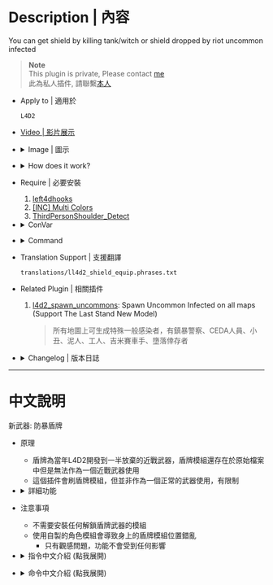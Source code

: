 # Description | 內容
You can get shield by killing tank/witch or shield dropped by riot uncommon infected

> __Note__ <br/>
This plugin is private, Please contact [me](https://github.com/fbef0102/Game-Private_Plugin#私人插件列表-private-plugins-list)<br/>
此為私人插件, 請聯繫[本人](https://github.com/fbef0102/Game-Private_Plugin#私人插件列表-private-plugins-list)

* Apply to | 適用於
    ```
    L4D2
    ```

* [Video | 影片展示](https://youtu.be/BiTti6O-Gd8)

* <details><summary>Image | 圖示</summary>

    <br/>![l4d2_shield_equip_1](image/l4d2_shield_equip_1.jpg)
    <br/>![l4d2_shield_equip_2](image/l4d2_shield_equip_2.jpg)
    <br/>![l4d2_shield_equip_3](image/l4d2_shield_equip_3.jpg)
    <br/>![l4d2_shield_equip_4](image/l4d2_shield_equip_4.jpg)
    <br/>![l4d2_shield_equip_5](image/l4d2_shield_equip_5.gif)
    <br/>![l4d2_shield_equip_6](image/l4d2_shield_equip_6.gif)
</details>

* <details><summary>How does it work?</summary>

    * How to get a shield?
      * Kill riot uncommon infected who has shield
      * Kill tank who has shield
      * Kill witch who has shield
      * Drop shield if survivor with shield died
      * Admin types ```!shield```
      * Type ```give shield``` on game console when open ```sv_cheats 1```
    * How to drop a shield?
        * Type ```!dropshield```
    * How to use shield?
      * Switch to pistols or melee weapons, and you will have shiled on your left hand
      * Shove Melee to stagger Tank, Witch, Charger
      * Shove Melee to do huge damage to Tank, Witch, S.I, infected
    * Shield feature
      * Deduce damage from common, S.I, Tank and Witch
      * Deduce damage from friendly fire
      * When shield takes damage or melee infected, it costs shield durability.
        * Once run out of durability, shield will be removed
    * Notice
        * No need to using any mods to unlock shield
        * If player using character mods, the position of shield attachment will mess up on the body
            * Just a visual issue, the functionality won't be affected
</details>

* Require | 必要安裝
	1. [left4dhooks](https://forums.alliedmods.net/showthread.php?t=321696)
	2. [[INC] Multi Colors](https://github.com/fbef0102/L4D1_2-Plugins/releases/tag/Multi-Colors)
	3. [ThirdPersonShoulder_Detect](https://forums.alliedmods.net/showthread.php?t=298649)

* <details><summary>ConVar</summary>

    * cfg/sourcemod/l4d2_shield_equip.cfg
        ```php
        // 0=Plugin off, 1=Plugin on.
        l4d2_shield_equip_enable "1"

        // Chance that riot uncommon infected would bring the shield and drop shield when killed [0-100]%
        l4d2_shield_equip_riot_chance "20"

        // Chance that tank would bring the shield and drop shield when tank dies [0.0, 100.0]%
        l4d2_shield_equip_tank_chance "100"

        // Chance that shield drops when witch dies [0.0, 100.0]%
        l4d2_shield_equip_witch_chance "40"

        // If survivor has shield, chance that shield dropped when player dies [0-100]%
        l4d2_shield_equip_death_chance "100"

        // If 1, Enable shield glow when shield is on the ground
        l4d2_shield_equip_glow_enable "1"

        // Shield Glow Color, three values between 0-255 separated by spaces. RGB Color255 - Red Green Blue.
        l4d2_shield_equip_glow_color "150 150 150"

        // How near to Shield do players need to be to enable their glow. (0=Any distance)
        l4d2_shield_equip_glow_range "200"

        // Time in seconds to remove the shield on ground if no one picks up after it drops
        l4d2_shield_equip_ground_life "30"

        // Scale the shield model in riot uncommon infected. (Default: 1.2)
        l4d2_shield_equip_riot_scale "1.2"

        // Scale the shield model in survivor. (Default: 1.2)
        l4d2_shield_equip_survivor_scale "1.2"

        // Scale the shield model in tank. (Default: 1.2)
        l4d2_shield_equip_tank_scale "1.7"

        // Players with these flags have access to use !shield command to get a shield. (Empty = Everyone, -1: Nobody)
        l4d2_shield_equip_use_command_flag "z"

        // Empty string to allow all. Allow these weapon IDs being equipped with shield, separate by commas (no spaces). See plugin source code for more details.
        // 	"weapon_pistol",					1
        // 	"weapon_smg",						2
        // 	"weapon_pumpshotgun",				3
        // 	"weapon_autoshotgun",				4
        // 	"weapon_rifle",						5
        // 	"weapon_hunting_rifle",				6
        // 	"weapon_smg_silenced",				7
        // 	"weapon_shotgun_chrome",			8
        // 	"weapon_rifle_desert",				9
        // 	"weapon_sniper_military",			10
        // 	"weapon_shotgun_spas",				11
        // 	"weapon_grenade_launcher",			12
        // 	"weapon_rifle_ak47",				13
        // 	"weapon_pistol_magnum",				14
        // 	"weapon_smg_mp5",					15
        // 	"weapon_rifle_sg552",				16
        // 	"weapon_sniper_awp",				17
        // 	"weapon_sniper_scout",				18
        // 	"weapon_rifle_m60",					19
        // 	"weapon_chainsaw",					20
        // 	"weapon_melee",						21
        // 	"weapon_first_aid_kit",				22
        // 	"weapon_defibrillator",				23
        // 	"weapon_upgradepack_incendiary",	24
        // 	"weapon_upgradepack_explosive",		25
        // 	"weapon_molotov",					26
        // 	"weapon_pipe_bomb",					27
        // 	"weapon_vomitjar",					28
        // 	"weapon_pain_pills",				29
        // 	"weapon_adrenaline",				30
        // 	"weapon_gascan",					31
        // 	"weapon_propanetank",				32
        // 	"weapon_oxygentank",				33
        // 	"weapon_fireworkcrate",				34
        // 	"weapon_gnome",						35
        // 	"weapon_cola_bottles",				36
        l4d2_shield_equip_weapon "1,2,14,20,21"

        // Empty string to allow all. Allow these melee weapons being equipped with shield, separate by commas (no spaces). See plugin source code for more details.
        // (l4d2_shield_equip_weapon must contains 21)
        // fireaxe 
        // frying_pan 
        // machete
        // baseball_bat
        // crowbar
        // cricket_bat
        // tonfa
        // katana
        // electric_guitar
        // knife
        // golfclub
        // pitchfork
        // shovel
        // Add custom melee weapon name if you want
        l4d2_shield_equip_melee "fireaxe,frying_pan,machete,baseball_bat,crowbar,cricket_bat,tonfa,katana,electric_guitar,knife,golfclub,pitchfork,shovel"

        // If 1, Allow dual pistol being equipped with shield
        // (l4d2_shield_equip_weapon must contains 1)
        l4d2_shield_equip_dual_pistol "1"

        // If 1, Allows shoving to stagger chargers when survivor has shield on hand
        l4d2_shield_equip_charger_stagger "1"

        // If 1, Allows shoving to stagger tanks when survivor has shield on hand
        l4d2_shield_equip_tank_stagger "1"

        // If 1, Allows shoving to stagger witch when survivor has shield on hand
        l4d2_shield_equip_witch_stagger "1"

        // Decrease survivor's damage taken by [0.0, 100.0]% from common infected (100=No Dmg)
        l4d2_shield_equip_damage_from_ci "100.0"

        // Decrease survivor's damage taken by [0.0, 100.0]% from special infected (100=No Dmg)
        l4d2_shield_equip_damage_from_si "80.0"

        // Decrease survivor's damage taken by [0.0, 100.0]% from tank (100=No Dmg)
        l4d2_shield_equip_damage_from_tank "50.0"

        // Decrease survivor's damage taken by [0.0, 100.0]% from witch (100=No Dmg)
        l4d2_shield_equip_damage_from_witch "60.0"

        // Decrease survivor's damage taken by [0.0, 100.0]% from friendly fire (100=No Dmg)
        l4d2_shield_equip_damage_from_ff "100.0"

        // Damage to common infected by shoving when survivor has shield on hand (0=Off)
        l4d2_shield_equip_damage_to_ci "30"

        // Damage to special infected by shoving when survivor has shield on hand (0=Off)
        l4d2_shield_equip_damage_to_si "100"

        // Damage to tank by shoving when survivor has shield on hand (0=Off)
        l4d2_shield_equip_damage_to_tank "300"

        // Damage to witch by shoving when survivor has shield on hand (0=Off)
        l4d2_shield_equip_damage_to_witch "200"

        // How to show shield on first person view. 1=When Take damage, 2=When Press E button, 4=Shove, 7=All. Add numbers together (7=All, 0=Always)
        l4d2_shield_equip_show_type "5"

        // If 1, play sound when shield takes damage or melee infected
        l4d2_shield_equip_play_sound "1"

        // If 1, When shield takes damage or melee infected, it costs shield durability.
        // Once run out of durability, shield will be removed (0=Off)
        l4d2_shield_equip_cost_enable "1"

        // How shield durability message displays. (0: Disable, 1:In chat, 2: In Hint Box, 3: In center text)
        l4d2_shield_equip_cost_announce_type "2"

        // Max Durability of shield.
        l4d2_shield_equip_max_durability "3000"

        // How much shield durability does it cost when melee Tank. (0: No Cost)
        l4d2_shield_equip_tank_cost "200"

        // How much shield durability does it cost when melee Witch. (0: No Cost)
        l4d2_shield_equip_witch_cost "150"

        // How much shield durability does it cost when melee Common Infected. (0: No Cost)
        l4d2_shield_equip_common_cost "25"

        // How much shield durability does it cost when melee Special Infected. (0: No Cost)
        l4d2_shield_equip_infected_cost "100"
        ```
</details>

* <details><summary>Command</summary>
	
	* **Give/Remove a shield**
		```php
		sm_shield
		```

	* **Drop your shield**
		```php
		sm_dropshield
		```

	* **Give Player a shield (Adm Require: ADMFLAG_ROOT)**
		```php
		sm_giveshield <player>
		```
</details>

* Translation Support | 支援翻譯
	```
	translations/ll4d2_shield_equip.phrases.txt
	```

* Related Plugin | 相關插件
	1. [l4d2_spawn_uncommons](/L4D_插件/Common_Infected_普通感染者/l4d2_spawn_uncommons): Spawn Uncommon Infected on all maps (Support The Last Stand New Model)
		> 所有地圖上可生成特殊一般感染者，有鎮暴警察、CEDA人員、小丑、泥人、工人、吉米賽車手、墮落倖存者

* <details><summary>Changelog | 版本日誌</summary>

    * v1.4h (2024-5-2)
        * Detect dual pistol pickup
        
    * v1.3h (2023-8-6)
      * Deduce damage from friendly fire
      * When shield takes damage or melee infected, it costs shield durability.
        * Once run out of durability, shield will be removed
      * Update Translation

    * v1.2h (2023-7-31)
        * Carrying the shield across maps in coop/realism

    * v1.1h (2023-7-3)
        * Hook command listener "```give shield```" to give a shield in console (need sv_cheats 1 or ~FCVAR_CHEAT bit)

    * v1.0h (2023-6-25)
		* Remake code, convert code to latest syntax
		* Fix warnings when compiling on SourceMod 1.11.
		* Optimize code and improve performance
		* Translation Support
        * Shield Damage to CI, SI, Tank and Witch by shoving
        * Attach shield model to Riot uncommon infected and drop shield when killed
        * Attach shield model to Tank and drop shield when tank dies
        * Add commands to drop the shield, adm can give a shield
        * Add Shield Glow Color on the ground
        * Allows shoving to stagger chargers, tanks, witches when survivor has shield on hand
        * Customize weapons and melee being equipped with shield.
        * Display shield model on player's back
        * Shield drops when survivor dies
        * Players can take shield to next level in coop/realism mode.

    * v1.3
	    * [Original Plugin By panxiaohai](https://forums.alliedmods.net/showthread.php?t=222674)
</details>

- - - -
# 中文說明
新武器: 防暴盾牌

* 原理
    * 盾牌為當年L4D2開發到一半放棄的近戰武器，盾牌模組還存在於原始檔案中但是無法作為一個近戰武器使用
    * 這個插件會刷盾牌模組，但並非作為一個正常的武器使用，有限制

* <details><summary>詳細功能</summary>

    * 如何獲得盾牌?
        * 有裝備盾牌的鎮暴警察感染者，死亡時掉落盾牌
        * 有裝備盾牌的Tank，死亡時掉落盾牌
        * Witch死亡時一定機率掉落盾牌
        * 管理員輸入```!shield```，直接獲得盾牌
        * 有盾牌的隊友死亡
        * 開啟```sv_cheats 1```，於遊戲控制台輸入```give shield```
    * 如何裝備盾牌?
        * 拿起近戰武器或者手槍，左手會自動拿盾牌，第一人稱視角也能看到自己的盾牌
    * 如何丟棄盾牌?
        * 輸入```!dropshield```
    * 盾牌有何用處?
        * (被動技能) 身體正面降低小僵屍、特感、Tank、Witch造成的傷害
        * (被動技能) 身體正面降低隊友造成的子彈友傷
        * (主動技能) 右鍵推可鎮暈Tank、Witch、Charger
        * (主動技能) 右鍵推可造成小僵屍、特感、Tank、Witch巨大傷害
        * (被動技能) 盾牌會有耐力值. 使用盾牌打擊特感、Tank、Witch、小殭屍或保護免傷時，會消耗耐力值
            * 當耐力值用光時，移除盾牌
    * 攜帶盾牌
      * 戰役/寫實模式下能攜帶盾牌過關到下一個關卡
      * 盾牌未使用時會顯示於後背上
</details>

* 注意事項
    * 不需要安裝任何解鎖盾牌武器的模組
    * 使用自製的角色模組會導致身上的盾牌模組位置錯亂
        * 只有觀感問題，功能不會受到任何影響

* <details><summary>指令中文介紹 (點我展開)</summary>

    * cfg/sourcemod/l4d2_shield_equip.cfg
        ```php
        // 0=插件啟動, 1=插件關閉.
        l4d2_shield_equip_enable "1"

        // 防暴警察感染者會裝備盾牌的機率 [0-100]%
        l4d2_shield_equip_riot_chance "20"

        // Tank身上會裝備盾牌的機率 [0-100]%
        l4d2_shield_equip_tank_chance "100"

        // Witch死亡時掉落盾牌的機率 [0.0, 100.0]%
        l4d2_shield_equip_witch_chance "40"

        // 如果玩家攜帶盾牌，死亡時掉落盾牌的機率 [0-100]%
        l4d2_shield_equip_death_chance "100"

        // 為1時，地上的盾牌會發光
        l4d2_shield_equip_glow_enable "1"

        // 地上的盾牌光圈顏色 (RGB)
        l4d2_shield_equip_glow_color "150 150 150"

        // 地上的盾牌光圈可見範圍 (0=無範圍限制)
        l4d2_shield_equip_glow_range "200"

        // 盾牌掉落或丟棄在地上的存留時間，如果時間到沒有人撿起則移除
        l4d2_shield_equip_ground_life "30"

        // 在防暴警察身上的盾牌尺寸，數字介於0.0~2.0之間 (預設: 1.2)
        l4d2_shield_equip_riot_scale "1.2"

        // 在倖存者身上的盾牌尺寸，數字介於0.0~2.0之間 (預設: 1.2)
        l4d2_shield_equip_survivor_scale "1.2"

        // 在Tank身上的盾牌尺寸，數字介於0.0~2.0之間 (預設: 1.2)
        l4d2_shield_equip_tank_scale "1.7"

        // 擁有這些權限的玩家可以使用!shield命令獲得盾牌 (留白 = 任何人都能使用, -1: 無人能使用)
        l4d2_shield_equip_use_command_flag "z"

        // 留白允許全部武器. 寫入武器的ID，只允許這些武器裝備盾牌 (逗號分隔，不要空格). 武器的ID列表請查看插件原始碼
        // 	"weapon_pistol",					1
        // 	"weapon_smg",						2
        // 	"weapon_pumpshotgun",				3
        // 	"weapon_autoshotgun",				4
        // 	"weapon_rifle",						5
        // 	"weapon_hunting_rifle",				6
        // 	"weapon_smg_silenced",				7
        // 	"weapon_shotgun_chrome",			8
        // 	"weapon_rifle_desert",				9
        // 	"weapon_sniper_military",			10
        // 	"weapon_shotgun_spas",				11
        // 	"weapon_grenade_launcher",			12
        // 	"weapon_rifle_ak47",				13
        // 	"weapon_pistol_magnum",				14
        // 	"weapon_smg_mp5",					15
        // 	"weapon_rifle_sg552",				16
        // 	"weapon_sniper_awp",				17
        // 	"weapon_sniper_scout",				18
        // 	"weapon_rifle_m60",					19
        // 	"weapon_chainsaw",					20
        // 	"weapon_melee",						21
        // 	"weapon_first_aid_kit",				22
        // 	"weapon_defibrillator",				23
        // 	"weapon_upgradepack_incendiary",	24
        // 	"weapon_upgradepack_explosive",		25
        // 	"weapon_molotov",					26
        // 	"weapon_pipe_bomb",					27
        // 	"weapon_vomitjar",					28
        // 	"weapon_pain_pills",				29
        // 	"weapon_adrenaline",				30
        // 	"weapon_gascan",					31
        // 	"weapon_propanetank",				32
        // 	"weapon_oxygentank",				33
        // 	"weapon_fireworkcrate",				34
        // 	"weapon_gnome",						35
        // 	"weapon_cola_bottles",				36
        l4d2_shield_equip_weapon "1,2,14,20,21"

        // 留白允許全部近戰武器. 寫入近戰武器的名稱，只允許這些近戰武器裝備盾牌 (逗號分隔，不要空格). 近戰武器的名稱列表請查看插件原始碼
        // (l4d2_shield_equip_weapon 必須寫入 14)
        // fireaxe 消防斧
        // frying_pan 平底鍋
        // machete 開山刀
        // baseball_bat 球棒
        // crowbar 鐵撬
        // cricket_bat 板球拍
        // tonfa 警棍
        // katana 武士刀
        // electric_guitar 電吉他
        // knife 小刀
        // golfclub 高爾夫球棒
        // pitchfork 草叉
        // shovel 鐵鏟
        // 可自由新增三方圖近戰
        l4d2_shield_equip_melee "fireaxe,frying_pan,machete,baseball_bat,crowbar,cricket_bat,tonfa,katana,electric_guitar,knife,golfclub,pitchfork,shovel"

        // 為1時，允許雙手槍裝備盾牌
        // (l4d2_shield_equip_weapon 必須寫入 1)
        l4d2_shield_equip_dual_pistol "1"

        // 為1時，裝備盾牌時右鍵可以推開Charger
        l4d2_shield_equip_charger_stagger "1"

        // 為1時，裝備盾牌時右鍵可以推開Tank
        l4d2_shield_equip_tank_stagger "1"

        // 為1時，裝備盾牌時右鍵可以推開Witch
        l4d2_shield_equip_witch_stagger "1"

        // 裝備盾牌的倖存者，受到小殭屍傷害的減傷比 (100=無傷)
        l4d2_shield_equip_damage_from_ci "100.0"

        // 裝備盾牌的倖存者，受到特感傷害的減傷比 (100=無傷)
        l4d2_shield_equip_damage_from_si "80.0"

        // 裝備盾牌的倖存者，受到Tank傷害的減傷比 (100=無傷)
        l4d2_shield_equip_damage_from_tank "50.0"

        // 裝備盾牌的倖存者，受到Witch傷害的減傷比 (100=無傷)
        l4d2_shield_equip_damage_from_witch "60.0"

        // 裝備盾牌的倖存者，受到對友子彈友傷的減傷比 (100=無傷)
        l4d2_shield_equip_damage_from_ff "100.0"

        // 裝備盾牌時，右鍵打擊小殭屍造成的傷害值 (0=關閉)
        l4d2_shield_equip_damage_to_ci "30"

        // 裝備盾牌時，右鍵打擊特感造成的傷害值 (0=關閉)
        l4d2_shield_equip_damage_to_si "100"

        // 裝備盾牌時，右鍵打擊Tank造成的傷害值 (0=關閉)
        l4d2_shield_equip_damage_to_tank "300"

        // 裝備盾牌時，右鍵打擊Witch造成的傷害值 (0=關閉)
        l4d2_shield_equip_damage_to_witch "200"

        // 第一人稱如何顯示盾牌? 1=受傷時, 2=按E時, 4=右鍵推，數字請相加 (7=全部，0=一直顯示)
        l4d2_shield_equip_show_type "5"

        // 為1時，使用盾牌打擊特感、Tank、Witch、小殭屍或保護免傷時，會播放音效
        l4d2_shield_equip_play_sound "1"

        // 為1時，盾牌會有耐力值. 使用盾牌打擊特感、Tank、Witch、小殭屍或保護免傷時，會消耗耐力值
        // 當耐力值用光時，移除盾牌 (0=關閉這項功能)
        l4d2_shield_equip_cost_enable "1"

        // 顯示盾牌耐久度的位置. (0: 關閉, 1: 聊天窗, 2: 螢幕下方黑底白字窗, 3: 螢幕正中間)
        l4d2_shield_equip_cost_announce_type "2"

        // 盾牌的最大耐力值
        l4d2_shield_equip_max_durability "3000"

        // 盾牌打擊Tank所消耗的耐力數值 (0: 無消耗)
        l4d2_shield_equip_tank_cost "200"

        // 盾牌打擊Witch所消耗的耐力數值 (0: 無消耗)
        l4d2_shield_equip_witch_cost "150"

        // 盾牌打擊普通感染者所消耗的耐力數值 (0: 無消耗)
        l4d2_shield_equip_common_cost "25"

        // 盾牌打擊特感所消耗的耐力數值 (0: 無消耗)
        l4d2_shield_equip_infected_cost "100"
        ```
</details>

* <details><summary>命令中文介紹 (點我展開)</summary>

	* **給予/移除盾牌**
		```php
		sm_shield
		```

	* **丟棄盾牌**
		```php
		sm_dropshield
		```

	* **管理員指定玩家獲得盾牌 (權限: ADMFLAG_ROOT)**
		```php
		sm_giveshield <玩家名稱>
		```
</details>
     
